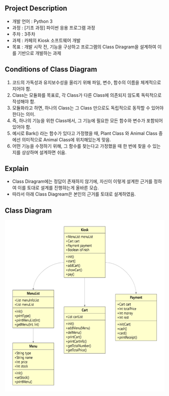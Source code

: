 ## Project Description

- 개발 언어 : Python 3  
- 과정 : [기초 과정] 파이썬 응용 프로그램 과정  
- 주차 : 3주차  
- 과제 : 카페의 Kiosk 소프트웨어 개발  
- 목표 : 개발 시작 전, 기능을 구상하고 프로그램의 Class Diragram을 설계하여 이를 기반으로 개발하는 과제

## Conditions of Class Diagram

1. 코드의 가독성과 유지보수성을 올리기 위해 파일, 변수, 함수의 이름을 체계적으로 지어야 함.
2. Class는 모듈화를 목표로, 각 Class가 다른 Class에 의존되지 않도록 독릭적으로 작성해야 함.
3. 모듈화라고 하면, 하나의 Class는 그 Class 만으로도 독립적으로 동작할 수 있어야한다는 의미.
4. 즉, 하나의 기능을 위한 Class에서, 그 기능에 필요한 모든 함수와 변수가 포함되어 있어야 함.
5. 예시로 Bark() 라는 함수가 있다고 가정했을 때, Plant Class 와 Animal Class 중에선 의미적으로 Animal Class에 위치해있는게 맞음.
6. 어떤 기능을 수정하기 위해, 그 함수를 찾는다고 가정했을 때 한 번에 찾을 수 있는지를 상상하며 설계하면 쉬움.

## Explain

- Class Diragram에는 정답이 존재하지 않기에, 자신이 이렇게 설계한 근거를 정하여 이를 토대로 설계를 진행햐는게 올바른 모습.  
- 따라서 아래 Class Diagream은 본인의 근거를 토대로 설계하였음.  

## Class Diagram

<p align="center"><img src="cd.png" width="617" height="540"></p>
